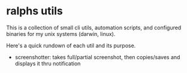 # ralphs utils

This is a collection of small cli utils, automation scripts, and configured
binaries for my unix systems (darwin, linux).

Here's a quick rundown of each util and its purpose. 

- screenshotter: takes full/partial screenshot, then copies/saves and displays
  it thru notification
